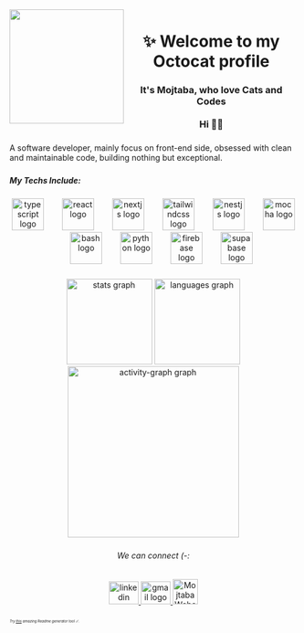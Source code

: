 <img align="left" height="200" src="https://media.giphy.com/media/v1.Y2lkPTc5MGI3NjExeXI3ZXBrdWtrcDJvb2JmeWhhZ2wxcXJ5MTljMzJ0ZHo5NXhxbGtyciZlcD12MV9naWZzX3NlYXJjaCZjdD1n/Bzzb92NKwUOj0FjQOd/giphy.gif"  />

###

<h1 align="center">✨ Welcome to my Octocat profile</h1>

###

<h3 align="center">It's Mojtaba, who love Cats and Codes <br><br>Hi 👋🏾</h3>

###

<p align="left">A software developer, mainly focus on front-end side, obsessed with clean and maintainable code, building nothing but exceptional.</p>

###

<h5 align="left">My Techs Include:</h5>

###

<div align="center">
  <img src="https://cdn.jsdelivr.net/gh/devicons/devicon/icons/typescript/typescript-original.svg" height="56" alt="typescript logo"  />
  <img width="24" />
  <img src="https://cdn.jsdelivr.net/gh/devicons/devicon/icons/react/react-original.svg" height="56" alt="react logo"  />
  <img width="24" />
  <img src="https://cdn.jsdelivr.net/gh/devicons/devicon/icons/nextjs/nextjs-original.svg" height="56" alt="nextjs logo"  />
  <img width="24" />
  <img src="https://cdn.simpleicons.org/tailwindcss/06B6D4" height="56" alt="tailwindcss logo"  />
  <img width="24" />
  <img src="https://cdn.simpleicons.org/nestjs/E0234E" height="56" alt="nestjs logo"  />
  <img width="24" />
  <img src="https://cdn.jsdelivr.net/gh/devicons/devicon/icons/mocha/mocha-plain.svg" height="56" alt="mocha logo"  />
  <img width="24" />
  <img src="https://cdn.simpleicons.org/gnubash/4EAA25" height="56" alt="bash logo"  />
  <img width="24" />
  <img src="https://cdn.simpleicons.org/python/3776AB" height="56" alt="python logo"  />
  <img width="24" />
  <img src="https://skillicons.dev/icons?i=firebase" height="56" alt="firebase logo"  />
  <img width="24" />
  <img src="https://cdn.simpleicons.org/supabase/3ECF8E" height="56" alt="supabase logo"  />
</div>

###

<div align="center">
  <img src="https://github-readme-stats.vercel.app/api?username=mojtabababiker&hide_title=true&hide_rank=false&show_icons=true&include_all_commits=true&count_private=true&disable_animations=false&theme=dark&locale=en&hide_border=true&order=1" height="150" alt="stats graph"  />
  <img src="https://github-readme-stats.vercel.app/api/top-langs?username=mojtabababiker&locale=en&hide_title=true&layout=compact&card_width=320&langs_count=5&theme=dark&hide_border=true&order=2" height="150" alt="languages graph"  />
  <img src="https://github-readme-activity-graph.vercel.app/graph?username=mojtabababiker&radius=16&theme=github-dark-dimmed&area=true&order=5&hide_title=true&hide_border=true" height="300" alt="activity-graph graph"  />
</div>

###

<h6 align="center">We can connect (-:</h6>

###

<div align="center">
  <a href="https://linkedin.com/in/mojtaba-mohammed" target="_blank">
    <img src="https://raw.githubusercontent.com/maurodesouza/profile-readme-generator/master/src/assets/icons/social/linkedin/default.svg" width="52" height="40" alt="linkedin logo"  />
  </a>
  <a href="mailto:mojmohammad98@gmail.com" target="_blank">
    <img src="https://raw.githubusercontent.com/maurodesouza/profile-readme-generator/master/src/assets/icons/social/gmail/default.svg" width="52" height="40" alt="gmail logo"  />
  </a>
  <a href="https://mojtaba-dev.vercel.app" target="_blank">
    <img src="https://mojtaba-dev.vercel.app/icon.png"  height="44" alt="Mojtaba Website"  />
  </a>
</div>

###
 
 <h6 style="font-size:6px">Try <a href="https://profile-readme-generator.com/">this</a> amazing Readme generator tool ☄️.</h6>
